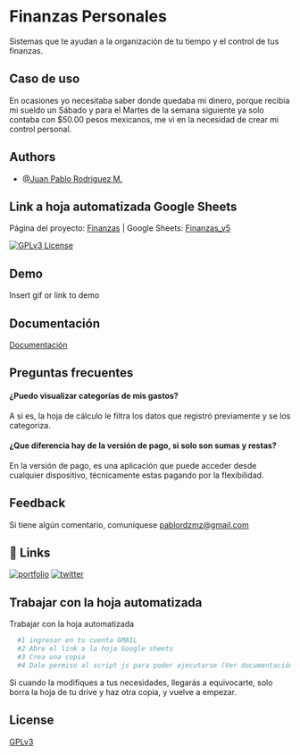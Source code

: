 
# Finanzas Personales

Sistemas que te ayudan a la organización de tu tiempo y el control de tus finanzas.

## Caso de uso

En ocasiones yo necesitaba saber donde quedaba mi dinero, porque recibía mi sueldo un Sábado y para el Martes de la semana siguiente ya solo contaba con $50.00 pesos mexicanos, me vi en la necesidad de crear mi control personal.


## Authors

- [@Juan Pablo Rodriguez M.](https://www.github.com/jPablo23)


## Link a hoja automatizada Google Sheets

Página del proyecto: [Finanzas](https://www.sofroscorp.com/proyectos/index.html) | Google Sheets: [Finanzas_v5
](https://www.sofroscorp.com/proyectos/index.html) 

[![GPLv3 License](https://img.shields.io/badge/License-GPL%20v3-yellow.svg)](https://opensource.org/licenses/)



## Demo

Insert gif or link to demo


## Documentación

[Documentación](https://www.sofroscorp.com/proyectos/index.html)


## Preguntas frecuentes

#### ¿Puedo visualizar categorías de mis gastos?

A si es, la hoja de cálculo le filtra los datos que registró previamente y se los categoriza.

#### ¿Que diferencia hay de la versión de pago, si solo son sumas y restas?

En la versión de pago, es una aplicación que puede acceder desde cualquier dispositivo, técnicamente estas pagando por la flexibilidad.


## Feedback

Si tiene algún comentario, comuníquese pablordzmz@gmail.com


## 🔗 Links
[![portfolio](https://img.shields.io/badge/my_portfolio-000?style=for-the-badge&logo=ko-fi&logoColor=white)](https://www.sofroscorp.com/)
[![twitter](https://img.shields.io/badge/twitter-1DA1F2?style=for-the-badge&logo=twitter&logoColor=white)](https://twitter.com/JP_Kane23)

## Trabajar con la hoja automatizada

Trabajar con la hoja automatizada

```bash
  #1 ingresar en tu cuenta GMAIL
  #2 Abre el link a la hoja Google sheets
  #3 Crea una copia
  #4 Dale permiso al script js para poder ejecutarse (Ver documentación)
```

Si cuando la modifiques a tus necesidades, llegarás a equivocarte, solo borra la hoja de tu drive y haz otra copia, y vuelve a empezar.
    
## License

[GPLv3](https://choosealicense.com/licenses/agpl-3.0/)


